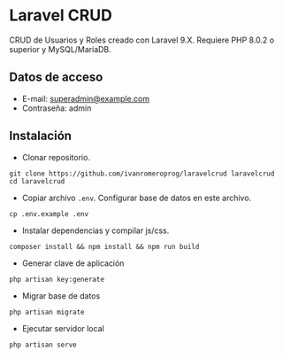 # Laravel CRUD

CRUD de Usuarios y Roles creado con Laravel 9.X.
Requiere PHP 8.0.2 o superior y MySQL/MariaDB.

## Datos de acceso
* E-mail: superadmin@example.com
* Contraseña: admin

## Instalación

* Clonar repositorio.
```
git clone https://github.com/ivanromeroprog/laravelcrud laravelcrud
cd laravelcrud
```

* Copiar archivo `.env`. Configurar base de datos en este archivo.
```
cp .env.example .env
```

* Instalar dependencias y compilar js/css.
```
composer install && npm install && npm run build
```

* Generar clave de aplicación
```
php artisan key:generate
```

* Migrar base de datos
```
php artisan migrate
```

* Ejecutar servidor local
```
php artisan serve
```
